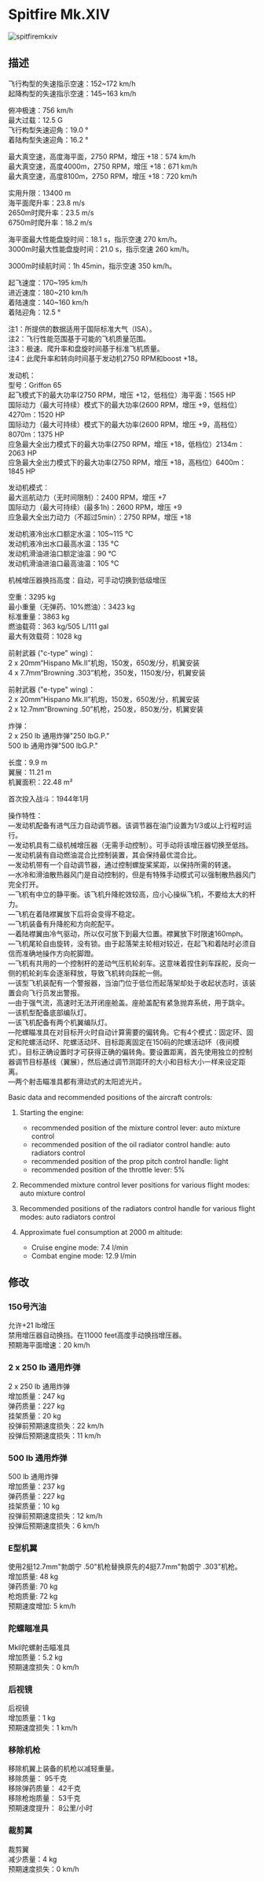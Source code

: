 # Spitfire Mk.XIV  
  
![spitfiremkxiv](../images/spitfiremkxiv.png)  
  
## 描述  
  
飞行构型的失速指示空速：152~172 km/h  
起降构型的失速指示空速：145~163 km/h  
  
俯冲极速：756 km/h  
最大过载：12.5 G  
飞行构型失速迎角：19.0 °  
着陆构型失速迎角：16.2 °  
  
最大真空速，高度海平面，2750 RPM，增压 +18：574 km/h  
最大真空速，高度4000m，2750 RPM，增压 +18：671 km/h  
最大真空速，高度8100m，2750 RPM，增压 +18：720 km/h  
  
实用升限：13400 m  
海平面爬升率：23.8 m/s  
2650m时爬升率：23.5 m/s  
6750m时爬升率：18.2 m/s  
  
海平面最大性能盘旋时间：18.1 s，指示空速 270 km/h。  
3000m时最大性能盘旋时间：21.0 s，指示空速 260 km/h。  
  
3000m时续航时间：1h 45min，指示空速 350 km/h。  
  
起飞速度：170~195 km/h  
进近速度：180~210 km/h  
着陆速度：140~160 km/h  
着陆迎角：12.5 °  
  
注1：所提供的数据适用于国际标准大气（ISA）。  
注2：飞行性能范围基于可能的飞机质量范围。  
注3：极速、爬升率和盘旋时间基于标准飞机质量。  
注4：此爬升率和转向时间基于发动机2750 RPM和boost +18。  
  
发动机：  
型号：Griffon 65  
起飞模式下的最大功率(2750 RPM，增压 +12，低档位）海平面：1565 HP  
国际动力（最大可持续）模式下的最大功率(2600 RPM，增压 +9，低档位）4270m：1520 HP  
国际动力（最大可持续）模式下的最大功率(2600 RPM，增压 +9，高档位）8070m：1375 HP  
应急最大全出力模式下的最大功率(2750 RPM，增压 +18，低档位）2134m：2063 HP  
应急最大全出力模式下的最大功率(2750 RPM，增压 +18，高档位）6400m：1845 HP  
  
发动机模式：  
最大巡航动力（无时间限制）：2400 RPM，增压 +7  
国际动力（最大可持续）(最多1h)：2600 RPM，增压 +9  
应急最大全出力动力（不超过5min）：2750 RPM，增压 +18  
  
发动机液冷出水口额定水温：105~115 °C  
发动机液冷出水口最高水温：135 °C  
发动机滑油进油口额定油温：90 °C  
发动机滑油进油口最高油温：105 °C  
  
机械增压器换挡高度：自动，可手动切换到低级增压  
  
空重：3295 kg  
最小重量（无弹药、10%燃油）：3423 kg  
标准重量：3863 kg  
燃油载荷：363 kg/505 L/111 gal  
最大有效载荷：1028 kg  
  
前射武器 ("c-type" wing)：  
2 x 20mm“Hispano Mk.II”机炮，150发，650发/分，机翼安装  
4 x 7.7mm“Browning .303”机枪，350发，1150发/分，机翼安装  
  
前射武器 ("e-type" wing)：  
2 x 20mm“Hispano Mk.II”机炮，150发，650发/分，机翼安装  
2 x 12.7mm“Browning .50”机枪，250发，850发/分，机翼安装  
  
炸弹：  
2 x 250 lb 通用炸弹"250 lbG.P."  
500 lb 通用炸弹"500 lbG.P."  
  
长度：9.9 m  
翼展：11.21 m  
机翼面积：22.48 m²  
  
首次投入战斗：1944年1月  
  
操作特性：  
—发动机配备有进气压力自动调节器。该调节器在油门设置为1/3或以上行程时运行。  
—发动机具有二级机械增压器（无需手动控制）。可手动将该增压器切换至低挡。  
—发动机装有自动燃油混合比控制装置，其会保持最优混合比。  
—发动机带有一个自动调节器，通过控制螺旋桨桨距，以保持所需的转速。  
—水冷和滑油散热器风门是自动控制的，但是有特殊手动模式可以强制散热器风门完全打开。  
—飞机有中立的静平衡。该飞机升降舵效较高，应小心操纵飞机，不要给太大的杆力。  
—飞机在着陆襟翼放下后将会变得不稳定。  
—飞机装备有升降舵和方向舵配平。  
—着陆襟翼由冷气驱动，所以仅可放下到最大位置。襟翼放下时限速160mph。  
—飞机尾轮自由旋转，没有锁。由于起落架主轮相对较近，在起飞和着陆时必须自信而准确地操作方向舵脚蹬。  
—飞机有共用的一个控制杆的差动气压机轮刹车。这意味着捏住刹车踩舵，反向一侧的机轮刹车会逐渐释放，导致飞机转向踩舵一侧。  
—该型飞机装配有一个警报器，当油门位于低位而起落架却处于收起状态时，该装置会向飞行员发出警报。  
—由于强气流，高速时无法开闭座舱盖。座舱盖配有紧急抛弃系统，用于跳伞。  
—该机型配备底部编队灯。  
—该飞机配备有两个机翼编队灯。  
—陀螺瞄准具在对目标开火时自动计算需要的偏转角。它有4个模式：固定环、固定和陀螺活动环、陀螺活动环、目标距离固定在150码的陀螺活动环（夜间模式）。目标正确设置时才可获得正确的偏转角。要设置距离，首先使用独立的控制器调节目标基线（翼展），然后通过调节测距环的大小和目标大小一样来设定距离。  
—两个射击瞄准具都有滑动式的太阳滤光片。  
  
Basic data and recommended positions of the aircraft controls:  
1. Starting the engine:  
	- recommended position of the mixture control lever: auto mixture control  
	- recommended position of the oil radiator control handle: auto radiators control  
	- recommended position of the prop pitch control handle: light  
	- recommended position of the throttle lever: 5%  
  
2. Recommended mixture control lever positions for various flight modes: auto mixture control  
  
3. Recommended positions of the radiators control handle for various flight modes: auto radiators control  
  
4. Approximate fuel consumption at 2000 m altitude:  
	- Cruise engine mode: 7.4 l/min  
	- Combat engine mode: 12.9 l/min  
  
## 修改  
  
  
### 150号汽油  
  
允许+21 lb增压  
禁用增压器自动换挡。在11000 feet高度手动换挡增压器。  
预期海平面增速：20 km/h  
  
### 2 x 250 lb 通用炸弹  
  
2 x 250 lb 通用炸弹  
增加质量：247 kg  
弹药质量：227 kg  
挂架质量：20 kg  
投弹前预期速度损失：22 km/h  
投弹后预期速度损失：11 km/h  
  
### 500 lb 通用炸弹  
  
500 lb 通用炸弹  
增加质量：237 kg  
弹药质量：227 kg  
挂架质量：10 kg  
投弹前预期速度损失：12 km/h  
投弹后预期速度损失：6 km/h  
  
### E型机翼  
  
使用2挺12.7mm"勃朗宁 .50"机枪替换原先的4挺7.7mm"勃朗宁 .303"机枪。  
增加质量: 48 kg  
弹药质量: 70 kg  
枪炮质量: 72 kg  
预期速度增加: 5 km/h  
  
### 陀螺瞄准具  
  
MkII陀螺射击瞄准具  
增加质量：5.2 kg  
预期速度损失：0 km/h  
  
### 后视镜  
  
后视镜  
增加质量：1 kg  
预期速度损失：1 km/h  
  
### 移除机枪  
  
移除机翼上装备的机枪以减轻重量。  
移除质量： 95千克  
移除弹药质量： 42千克  
移除枪炮质量： 53千克   
预期速度提升： 8公里/小时  
  
### 裁剪翼  
  
裁剪翼  
减少质量：4 kg  
预期速度损失：0 km/h  